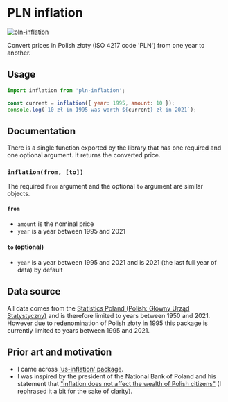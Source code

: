 # PLN inflation
[![pln-inflation](https://snyk.io/advisor/npm-package/pln-inflation/badge.svg)](https://snyk.io/advisor/npm-package/pln-inflation)

Convert prices in Polish złoty (ISO 4217 code 'PLN') from one year to another.


## Usage

```js
import inflation from 'pln-inflation';

const current = inflation({ year: 1995, amount: 10 });
console.log(`10 zł in 1995 was worth ${current} zł in 2021`);
```

## Documentation

There is a single function exported by the library that has one required and one optional argument. It returns the converted price.

### `inflation(from, [to])`

The required `from` argument and the optional `to` argument are similar objects.

#### `from`

- `amount` is the nominal price
- `year` is a year between 1995 and 2021

#### `to` (optional)

- `year` is a year between 1995 and 2021 and is 2021 (the last full year of data) by default

## Data source

All data comes from the [Statistics Poland (Polish: Główny Urząd Statystyczny)](https://stat.gov.pl/obszary-tematyczne/ceny-handel/wskazniki-cen/wskazniki-cen-towarow-i-uslug-konsumpcyjnych-pot-inflacja-/roczne-wskazniki-cen-towarow-i-uslug-konsumpcyjnych/) and is therefore limited to years between 1950 and 2021. However due to redenomination of Polish złoty in 1995 this package is currently limited to years between 1995 and 2021.

## Prior art and motivation

- I came across ['us-inflation' package](https://www.npmjs.com/package/us-inflation).
- I was inspired by the president of the National Bank of Poland and his statement that ["inflation does not affect the wealth of Polish citizens"](https://youtu.be/njqEBOntE9I) (I rephrased it a bit for the sake of clarity).
